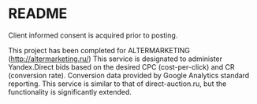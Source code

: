 # README #

Client informed consent is acquired prior to posting.

This project has been completed for ALTERMARKETING (http://altermarketing.ru/)
This service is designated to administer Yandex.Direct bids based on the desired CPC (cost-per-click) and CR (conversion rate).
Conversion data provided by Google Analytics standard reporting.
This service is similar to that of direct-auction.ru, but the functionality is significantly extended.